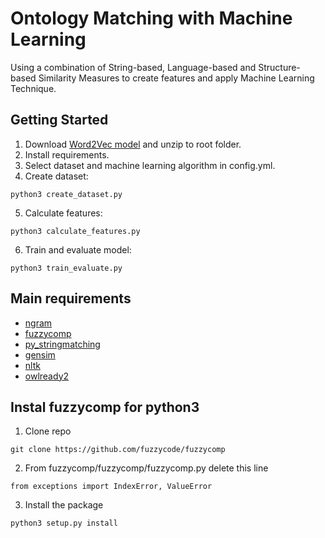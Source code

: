# Ontology Matching with Machine Learning
Using a combination of String-based, Language-based and Structure-based Similarity Measures to create features and apply Machine Learning Technique.

## Getting Started

1. Download [Word2Vec model](https://github.com/mmihaltz/word2vec-GoogleNews-vectors) and unzip to root folder.
2. Install requirements.
3. Select dataset and machine learning algorithm in config.yml.
4. Create dataset:
```
python3 create_dataset.py
```
5. Calculate features:
```
python3 calculate_features.py
```
6. Train and evaluate model:
```
python3 train_evaluate.py
```

## Main requirements

* [ngram](https://github.com/gpoulter/python-ngram)
* [fuzzycomp](https://github.com/fuzzycode/fuzzycomp)
* [py_stringmatching](https://sites.google.com/site/anhaidgroup/projects/magellan/py_stringmatching)
* [gensim](https://pypi.org/project/gensim/)
* [nltk](https://www.nltk.org)
* [owlready2](https://pypi.org/project/Owlready2/)

## Instal fuzzycomp for python3

1. Clone repo
```
git clone https://github.com/fuzzycode/fuzzycomp
```
2. From fuzzycomp/fuzzycomp/fuzzycomp.py delete this line
```
from exceptions import IndexError, ValueError
```
3. Install the package
```
python3 setup.py install
```


